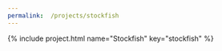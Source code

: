 ```yaml
---
permalink:  /projects/stockfish
---
```


{% include project.html name="Stockfish" key="stockfish" %}
